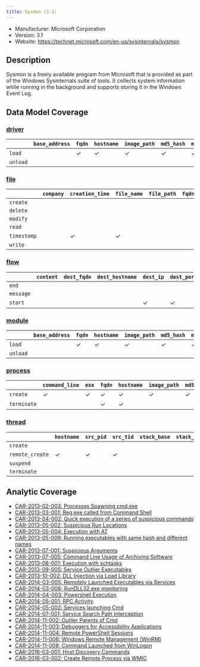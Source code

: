 ```yaml
---
title: Sysmon (3.1)
---
```


- Manufacturer: Microsoft Corporation
- Version: 3.1
- Website: https://technet.microsoft.com/en-us/sysinternals/sysmon

## Description
Sysmon is a freely available program from Microsoft that is provided as part of the Windows Sysinternals suite of tools. It collects system information while running in the background and supports storing it in the Windows Event Log.

## Data Model Coverage
### [driver](../data_model/driver)

| | `base_address` | `fqdn` | `hostname` | `image_path` |`md5_hash` | `module_name` | `sha1_hash` | `sha256_hash` |`signer` |
|---|---|---|---|---|---|---|---|---|---|
| `load` | |✓|✓ |✓ |✓|✓|✓|✓| |
| `unload` | | | | | | | | | |




### [file](../data_model/file)

| | `company` | `creation_time` | `file_name` | `file_path` | `fqdn` | `hostname` | `image_path` | `md5_hash` | `pid` | `ppid` | `previous_creation_time` | `sha1_hash` | `sha256_hash` | `signer` | `user` |
|---|---|---|---|---|---|---|---|---|---|---|---|---|---|---|---|
| `create` | | | | | | | | | | | | | | | |
| `delete` | | | | | | | | | | | | | | | |
| `modify` | | | | | | | | | | | | | | | |
| `read` | | | | | | | | | | | | | | | |
| `timestomp` | | ✓ | ✓ | | | ✓ | ✓ | | ✓ | | ✓ | | | | :✓|
| `write` | | | | | | | | | | | | | | | |



### [flow](../data_model/flow)

| | `content` | `dest_fqdn` | `dest_hostname` | `dest_ip` | `dest_port` | `end_time` | `exe` | `flags` | `fqdn` | `hostname` | `image_path` | `packet_count` | `pid` | `ppid` | `proto_info` | `protocol` | `src_fqdn` | `src_hostname` | `src_ip` | `src_port` | `start_time` | `user` |
|---|---|---|---|---|---|---|---|---|---|---|---|---|---|---|---|---|---|---|---|---|---|---|
| `end` | | | | | | | | | | | | | | | | | | | | | | |
| `message` | | | | | | | | | | | | | | | | | | | | | | |
| `start` | | | | ✓ | ✓ | | ✓ | | | ✓ | ✓ | | ✓ | | | ✓ | | | ✓ | ✓ | ✓ | ✓ |


### [module](../data_model/module)

| | `base_address` | `fqdn` | `hostname` | `image_path` | `md5_hash` | `module_name` | `module_path` | `pid` | `sha1_hash` | `sha256_hash` | `signer` | `tid` |
|---|---|---|---|---|---|---|---|---|---|---|---|---|
| `load` | | ✓ | ✓ | ✓ | ✓ | ✓ | | ✓ | ✓ | ✓ | | |
| `unload` | | | | | | | | | | | | |



### [process](../data_model/process)

| |`command_line` | `exe` | `fqdn` | `hostname` | `image_path` | `md5_hash` | `parent_exe` | `parent_image_path` | `pid` | `ppid` | `sha1_hash` | `sha256_hash` | `sid` | `signer` | `user` |
|---|---|---|---|---|---|---|---|---|---|---|---|---|---|---|---|
| `create` | ✓ | ✓ | ✓ | ✓ | ✓ | ✓ | ✓ | ✓ | ✓ | ✓ | ✓ | ✓ | | | ✓ |
| `terminate` | | | ✓ | ✓ | | | | | ✓ | | | | | | ✓ |


### [thread](../data_model/thread)

| | `hostname` | `src_pid` | `src_tid` | `stack_base` | `stack_limit` | `start_address` | `start_function` | `start_module` | `start_module_name` | `subprocess_tag` | `tgt_pid` | `tgt_tid` | `user` | `user_stack_base` | `user_stack_limit` |
|---|---|---|---|---|---|---|---|---|---|---|---|---|---|---|---|
| `create` | | | | | | | | | | | | | | | |
| `remote_create` | ✓ | ✓ | ✓ | | | ✓ | ✓ | ✓ | ✓ | | ✓ | ✓ | ✓ | | |
| `suspend` | | | | | | | | | | | | | | | |
| `terminate` | | | | | | | | | | | | | | | |

## Analytic Coverage

 - [CAR-2013-02-003: Processes Spawning cmd.exe](../analytics/CAR-2013-02-003)
 - [CAR-2013-03-001: Reg.exe called from Command Shell](../analytics/CAR-2013-03-001)
 - [CAR-2013-04-002: Quick execution of a series of suspicious commands](../analytics/CAR-2013-04-002)
 - [CAR-2013-05-002: Suspicious Run Locations](../analytics/CAR-2013-05-002)
 - [CAR-2013-05-004: Execution with AT](../analytics/CAR-2013-05-004)
 - [CAR-2013-05-009: Running executables with same hash and different names](../analytics/CAR-2013-05-009)
 - [CAR-2013-07-001: Suspicious Arguments](../analytics/CAR-2013-07-001)
 - [CAR-2013-07-005: Command Line Usage of Archiving Software](../analytics/CAR-2013-07-005)
 - [CAR-2013-08-001: Execution with schtasks](../analytics/CAR-2013-08-001)
 - [CAR-2013-09-005: Service Outlier Executables](../analytics/CAR-2013-09-005)
 - [CAR-2013-10-002: DLL Injection via Load Library](../analytics/CAR-2013-10-002)
 - [CAR-2014-03-005: Remotely Launched Executables via Services](../analytics/CAR-2014-03-005)
 - [CAR-2014-03-006: RunDLL32.exe monitoring](../analytics/CAR-2014-03-006)
 - [CAR-2014-04-003: Powershell Execution](../analytics/CAR-2014-04-003)
 - [CAR-2014-05-001: RPC Activity](../analytics/CAR-2014-05-001)
 - [CAR-2014-05-002: Services launching Cmd](../analytics/CAR-2014-05-002)
 - [CAR-2014-07-001: Service Search Path Interception](../analytics/CAR-2014-07-001)
 - [CAR-2014-11-002: Outlier Parents of Cmd](../analytics/CAR-2014-11-002)
 - [CAR-2014-11-003: Debuggers for Accessibility Applications](../analytics/CAR-2014-11-003)
 - [CAR-2014-11-004: Remote PowerShell Sessions](../analytics/CAR-2014-11-004)
 - [CAR-2014-11-006: Windows Remote Management (WinRM)](../analytics/CAR-2014-11-006)
 - [CAR-2014-11-008: Command Launched from WinLogon](../analytics/CAR-2014-11-008)
 - [CAR-2016-03-001: Host Discovery Commands](../analytics/CAR-2016-03-001)
 - [CAR-2016-03-002: Create Remote Process via WMIC](../analytics/CAR-2016-03-002)